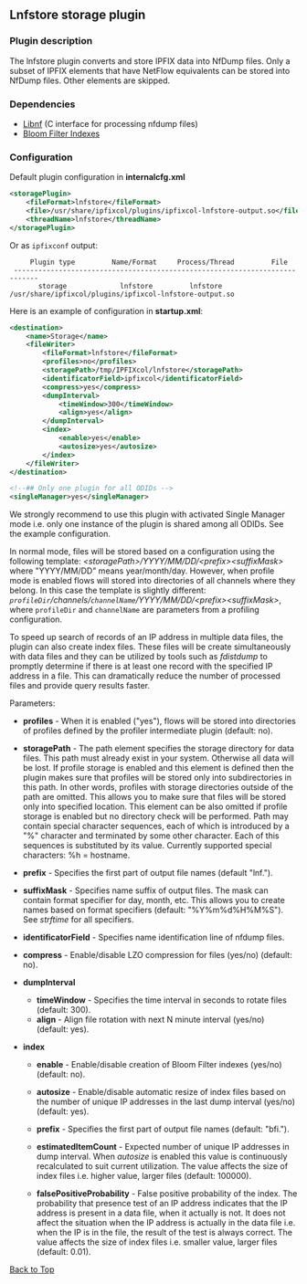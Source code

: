 ## <a name="top"></a>Lnfstore storage plugin

### Plugin description
The lnfstore plugin converts and store IPFIX data into NfDump files. Only a subset of IPFIX elements that have NetFlow equivalents can be stored into NfDump files. Other elements are skipped.

### Dependencies

* [Libnf](https://github.com/VUTBR/libnf) (C interface for processing nfdump files)
* [Bloom Filter Indexes](https://github.com/CESNET/bloom-filter-index)

### Configuration

Default plugin configuration in **internalcfg.xml**

```xml
<storagePlugin>
	<fileFormat>lnfstore</fileFormat>
	<file>/usr/share/ipfixcol/plugins/ipfixcol-lnfstore-output.so</file>
	<threadName>lnfstore</threadName>
</storagePlugin>
```
Or as `ipfixconf` output:

```
     Plugin type         Name/Format     Process/Thread         File
 ----------------------------------------------------------------------------
       storage             lnfstore         lnfstore          /usr/share/ipfixcol/plugins/ipfixcol-lnfstore-output.so
```

Here is an example of configuration in **startup.xml**:

```xml
<destination>
	<name>Storage</name>
	<fileWriter>
		<fileFormat>lnfstore</fileFormat>
		<profiles>no</profiles>
		<storagePath>/tmp/IPFIXcol/lnfstore</storagePath>
		<identificatorField>ipfixcol</identificatorField>
		<compress>yes</compress>
		<dumpInterval>
			<timeWindow>300</timeWindow>
			<align>yes</align>
		</dumpInterval>
		<index>
			<enable>yes</enable>
			<autosize>yes</autosize>
		</index>
	</fileWriter>
</destination>

<!--## Only one plugin for all ODIDs -->
<singleManager>yes</singleManager>
```

We strongly recommend to use this plugin with activated Single Manager mode
i.e. only one instance of the plugin is shared among all ODIDs. See the
example configuration.

In normal mode, files will be stored based on a configuration using
the following template: *\<storagePath\>/YYYY/MM/DD/\<prefix\>\<suffixMask\>*
where "YYYY/MM/DD" means year/month/day. However, when profile mode is enabled
flows will stored into directories of all channels where they belong. In this
case the template is slightly different:
*`profileDir`/channels/`channelName`/YYYY/MM/DD/\<prefix\>\<suffixMask\>*,
where `profileDir` and `channelName` are parameters from a profiling
configuration.

To speed up search of records of an IP address in multiple data files, the
plugin can also create index files. These files will be create
simultaneously with data files and they can be utilized by tools such as
*fdistdump* to promptly determine if there is at least one record with the
specified IP address in a file. This can dramatically reduce the number of
processed files and provide query results faster.

Parameters:

* **profiles** - When it is enabled ("yes"), flows will be stored into
directories of profiles defined by the profiler intermediate plugin (default: no).

* **storagePath** - The path element specifies the storage directory for data
files. This path must already exist in your system. Otherwise all data will
be lost. If profile storage is enabled and this element is defined then the
plugin makes sure that profiles will be stored only into subdirectories in
this path. In other words, profiles with storage directories outside of the
path are omitted. This allows you to make sure that files will be stored
only into specified location. This element can be also omitted if profile
storage is enabled but no directory check will be performed.
Path may contain special character sequences, each of which is
introduced by a "%" character and terminated by some other character.
Each of this sequences is substituted by its value. Currently supported special
characters: %h = hostname.

* **prefix** - Specifies the first part of output file names (default "lnf.").

* **suffixMask** - Specifies name suffix of output files. The mask can contain
format specifier for day, month, etc. This allows you to create names based
on format specifiers (default: "%Y%m%d%H%M%S"). See *strftime* for all
specifiers.

* **identificatorField** - Specifies name identification line of nfdump files.

* **compress** - Enable/disable LZO compression for files (yes/no) (default: no).

* **dumpInterval**
	* **timeWindow** - Specifies the time interval in seconds to rotate files
		(default: 300).
	* **align** - Align file rotation with next N minute interval (yes/no)
		(default: yes).

* **index**
	* **enable** - Enable/disable creation of Bloom Filter indexes (yes/no)
		(default: no).

	* **autosize** - Enable/disable automatic resize of index files based on
		the number of unique IP addresses in the last dump interval (yes/no)
		(default: yes).

	* **prefix** - Specifies the first part of output file names (default: "bfi.").

	* **estimatedItemCount** - Expected number of unique IP addresses in dump
		interval. When *autosize* is enabled this value is continuously
		recalculated to suit current utilization.
		The value affects the size of index files i.e. higher value, larger
		files (default: 100000).

	* **falsePositiveProbability** - False positive probability of the index.
		The probability that presence test of an IP address indicates that
		the IP address is present in a data file, when it actually is not.
		It does not affect the situation when the IP address is actually in
		the data file i.e. when the IP is in the file, the result of the test
		is always correct. The value affects the size of index files i.e.
		smaller value, larger files (default: 0.01).

[Back to Top](#top)
